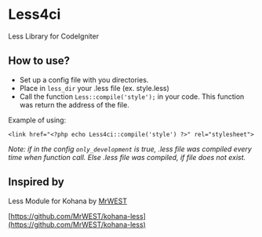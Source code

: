 Less4ci
=======

Less Library for CodeIgniter


How to use?
-----------

* Set up a config file with you directories.
* Place in `less_dir` your .less file (ex. style.less)
* Call the function `Less::compile('style');` in your code. This function was return the address of the file.

Example of using:
~~~
<link href="<?php echo Less4ci::compile('style') ?>" rel="stylesheet">
~~~

*Note: if in the config `only_development` is true, .less file was compiled every time when function call. Else .less file was compiled, if file does not exist.*


Inspired by
-----------
Less Module for Kohana by [MrWEST](https://github.com/MrWEST)

[https://github.com/MrWEST/kohana-less](https://github.com/MrWEST/kohana-less)